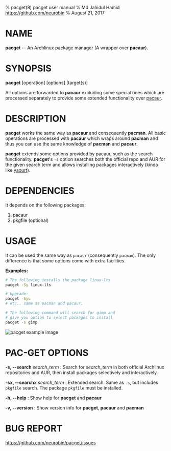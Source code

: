 % pacget(8) pacget user manual
% Md Jahidul Hamid <https://github.com/neurobin>
% August 21, 2017

# NAME

**pacget** -- An Archlinux package manager (A wrapper over **pacaur**).

# SYNOPSIS

**pacget** \[operation] \[options] \[target(s)]

All options are forwarded to **pacaur** excluding some special ones which are processed separately to provide some extended functionality over [pacaur](https://github.com/rmarquis/pacaur).

# DESCRIPTION

**pacget** works the same way as **pacaur** and consequently **pacman**. All basic operations are processed with **pacaur** which wraps around **pacman** and thus you can use the same knowledge of **pacman** and **pacaur**.

**pacget** extends some options provided by pacaur, such as the search functionality. **pacget**'s `-s` option searches both the official repo and AUR for the given search term and allows installing packages interactively (kinda like [yaourt](https://github.com/archlinuxfr/yaourt)).

# DEPENDENCIES

It depends on the following packages:

1. pacaur
2. pkgfile (optional)

# USAGE

It can be used the same way as `pacaur` (consequently `pacman`). The only difference is that some options come with extra facilities.

**Examples:**

```bash
# The following installs the package linux-lts
pacget -Sy linux-lts

# Upgrade:
pacget -Syu
# etc.. same as pacman and pacaur.

# The following command will search for gimp and
# give you option to select packages to install
pacget -s gimp 
```

![pacget example image](https://neurobin.org/img/pacget-ex.png)


# PAC-GET OPTIONS

**-s, --search** *search_term*
: Search for *search_term* in both official Archlinux repositories and AUR, then install packages selectively and interactively.

**-sx, --searchx** *search_term*
: Extended search. Same as `-s`, but includes `pkgfile` search. The package `pkgfile` must be installed.

**-h, --help**
: Show help for **pacget** and **pacaur**

**-v, --version**
: Show version info for **pacget**, **pacaur** and **pacman**

# BUG REPORT

<https://github.com/neurobin/pacget/issues>

